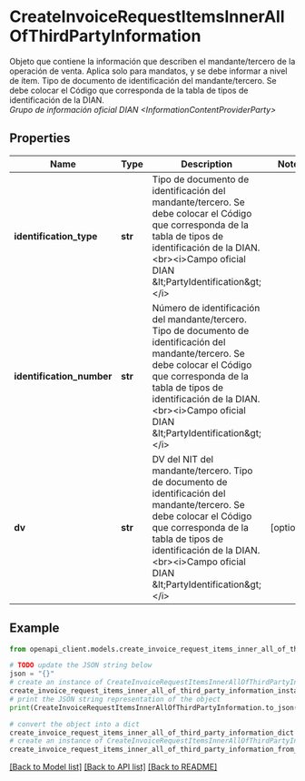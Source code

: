 # CreateInvoiceRequestItemsInnerAllOfThirdPartyInformation

Objeto que contiene la información que describen el mandante/tercero de la operación de venta. Aplica solo para mandatos, y se debe informar a nivel de ítem. Tipo de documento de identificación del mandante/tercero. Se debe colocar el Código que corresponda de la tabla de tipos de identificación de la DIAN. <br><i>Grupo de información oficial DIAN &lt;InformationContentProviderParty&gt;</i>

## Properties

Name | Type | Description | Notes
------------ | ------------- | ------------- | -------------
**identification_type** | **str** | Tipo de documento de identificación del mandante/tercero. Se debe colocar el Código que corresponda de la tabla de tipos de identificación de la DIAN. &lt;br&gt;&lt;i&gt;Campo oficial DIAN &amp;lt;PartyIdentification&amp;gt;&lt;/i&gt; | 
**identification_number** | **str** | Número de identificación del mandante/tercero. Tipo de documento de identificación del mandante/tercero. Se debe colocar el Código que corresponda de la tabla de tipos de identificación de la DIAN. &lt;br&gt;&lt;i&gt;Campo oficial DIAN &amp;lt;PartyIdentification&amp;gt;&lt;/i&gt; | 
**dv** | **str** | DV del NIT del mandante/tercero. Tipo de documento de identificación del mandante/tercero. Se debe colocar el Código que corresponda de la tabla de tipos de identificación de la DIAN. &lt;br&gt;&lt;i&gt;Campo oficial DIAN &amp;lt;PartyIdentification&amp;gt;&lt;/i&gt; | [optional] 

## Example

```python
from openapi_client.models.create_invoice_request_items_inner_all_of_third_party_information import CreateInvoiceRequestItemsInnerAllOfThirdPartyInformation

# TODO update the JSON string below
json = "{}"
# create an instance of CreateInvoiceRequestItemsInnerAllOfThirdPartyInformation from a JSON string
create_invoice_request_items_inner_all_of_third_party_information_instance = CreateInvoiceRequestItemsInnerAllOfThirdPartyInformation.from_json(json)
# print the JSON string representation of the object
print(CreateInvoiceRequestItemsInnerAllOfThirdPartyInformation.to_json())

# convert the object into a dict
create_invoice_request_items_inner_all_of_third_party_information_dict = create_invoice_request_items_inner_all_of_third_party_information_instance.to_dict()
# create an instance of CreateInvoiceRequestItemsInnerAllOfThirdPartyInformation from a dict
create_invoice_request_items_inner_all_of_third_party_information_from_dict = CreateInvoiceRequestItemsInnerAllOfThirdPartyInformation.from_dict(create_invoice_request_items_inner_all_of_third_party_information_dict)
```
[[Back to Model list]](../README.md#documentation-for-models) [[Back to API list]](../README.md#documentation-for-api-endpoints) [[Back to README]](../README.md)


